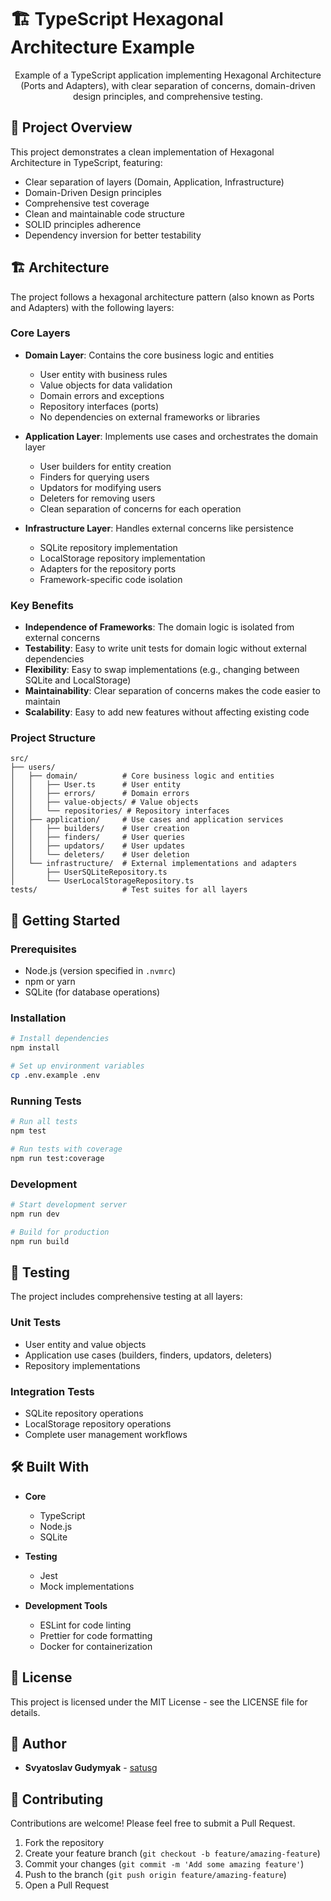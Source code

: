 # 🏗️ TypeScript Hexagonal Architecture Example

<p align="center">
  Example of a TypeScript application implementing Hexagonal Architecture (Ports and Adapters),
  with clear separation of concerns, domain-driven design principles, and comprehensive testing.
</p>

## 🎯 Project Overview

This project demonstrates a clean implementation of Hexagonal Architecture in TypeScript, featuring:

- Clear separation of layers (Domain, Application, Infrastructure)
- Domain-Driven Design principles
- Comprehensive test coverage
- Clean and maintainable code structure
- SOLID principles adherence
- Dependency inversion for better testability

## 🏗️ Architecture

The project follows a hexagonal architecture pattern (also known as Ports and Adapters) with the following layers:

### Core Layers

- **Domain Layer**: Contains the core business logic and entities
  - User entity with business rules
  - Value objects for data validation
  - Domain errors and exceptions
  - Repository interfaces (ports)
  - No dependencies on external frameworks or libraries

- **Application Layer**: Implements use cases and orchestrates the domain layer
  - User builders for entity creation
  - Finders for querying users
  - Updators for modifying users
  - Deleters for removing users
  - Clean separation of concerns for each operation

- **Infrastructure Layer**: Handles external concerns like persistence
  - SQLite repository implementation
  - LocalStorage repository implementation
  - Adapters for the repository ports
  - Framework-specific code isolation

### Key Benefits

- **Independence of Frameworks**: The domain logic is isolated from external concerns
- **Testability**: Easy to write unit tests for domain logic without external dependencies
- **Flexibility**: Easy to swap implementations (e.g., changing between SQLite and LocalStorage)
- **Maintainability**: Clear separation of concerns makes the code easier to maintain
- **Scalability**: Easy to add new features without affecting existing code

### Project Structure

```
src/
├── users/
│   ├── domain/          # Core business logic and entities
│   │   ├── User.ts      # User entity
│   │   ├── errors/      # Domain errors
│   │   ├── value-objects/ # Value objects
│   │   └── repositories/ # Repository interfaces
│   ├── application/     # Use cases and application services
│   │   ├── builders/    # User creation
│   │   ├── finders/     # User queries
│   │   ├── updators/    # User updates
│   │   └── deleters/    # User deletion
│   └── infrastructure/  # External implementations and adapters
│       ├── UserSQLiteRepository.ts
│       └── UserLocalStorageRepository.ts
tests/                   # Test suites for all layers
```

## 🚀 Getting Started

### Prerequisites

- Node.js (version specified in `.nvmrc`)
- npm or yarn
- SQLite (for database operations)

### Installation

```bash
# Install dependencies
npm install

# Set up environment variables
cp .env.example .env
```

### Running Tests

```bash
# Run all tests
npm test

# Run tests with coverage
npm run test:coverage
```

### Development

```bash
# Start development server
npm run dev

# Build for production
npm run build
```

## 🧪 Testing

The project includes comprehensive testing at all layers:

### Unit Tests
- User entity and value objects
- Application use cases (builders, finders, updators, deleters)
- Repository implementations

### Integration Tests
- SQLite repository operations
- LocalStorage repository operations
- Complete user management workflows

## 🛠️ Built With

- **Core**
  - TypeScript
  - Node.js
  - SQLite

- **Testing**
  - Jest
  - Mock implementations

- **Development Tools**
  - ESLint for code linting
  - Prettier for code formatting
  - Docker for containerization

## 📝 License

This project is licensed under the MIT License - see the LICENSE file for details.

## 👤 Author

- **Svyatoslav Gudymyak** - [satusg](https://github.com/satusg)

## 🤝 Contributing

Contributions are welcome! Please feel free to submit a Pull Request.

1. Fork the repository
2. Create your feature branch (`git checkout -b feature/amazing-feature`)
3. Commit your changes (`git commit -m 'Add some amazing feature'`)
4. Push to the branch (`git push origin feature/amazing-feature`)
5. Open a Pull Request
